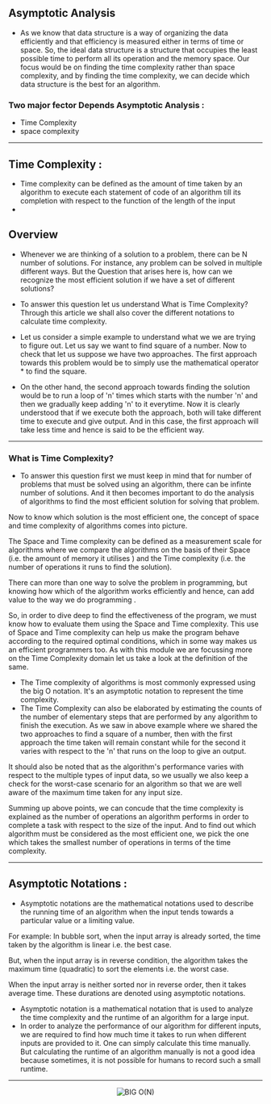 ## Asymptotic Analysis
- As we know that data structure is a way of organizing the data efficiently and that efficiency is measured either in terms of time or space. So, the ideal data structure is a structure that occupies the least possible time to perform all its operation and the memory space. Our focus would be on finding the time complexity rather than space complexity, and by finding the time complexity, we can decide which data structure is the best for an algorithm.

### Two major fector Depends Asymptotic Analysis :
- Time Complexity
- space complexity
___
## Time Complexity :
- Time complexity can be defined as the amount of time taken by an algorithm to execute each statement of code of an algorithm till its completion with respect to the function of the length of the input
- 
## Overview

- Whenever we are thinking of a solution to a problem, there can be N number of solutions. For instance, any problem can be solved in multiple different ways. But the Question that arises here is, how can we recognize the most efficient solution if we have a set of different solutions?

- To answer this question let us understand What is Time Complexity? Through this article we shall also cover the different notations to calculate time complexity.

- Let us consider a simple example to understand what we we are trying to figure out. Let us say we want to find square of a number. Now to check that let us suppose we have two approaches. The first approach towards this problem would be to simply use the mathematical operator * to find the square.

- On the other hand, the second approach towards finding the solution would be to run a loop of 'n' times which starts with the number 'n' and then we gradually keep adding 'n' to it everytime. Now it is clearly understood that if we execute both the approach, both will take different time to execute and give output. And in this case, the first approach will take less time and hence is said to be the efficient way.
___
### What is Time Complexity?
- To answer this question first we must keep in mind that for number of problems that must be solved using an algorithm, there can be infinte number of solutions. And it then becomes important to do the analysis of algorithms to find the most efficient solution for solving that problem.

Now to know which solution is the most efficient one, the concept of space and time complexity of algorithms comes into picture.

The Space and Time complexity can be defined as a measurement scale for algorithms where we compare the algorithms on the basis of their Space (i.e. the amount of memory it utilises ) and the Time complexity (i.e. the number of operations it runs to find the solution).

There can more than one way to solve the problem in programming, but knowing how which of the algorithm works efficiently and hence, can add value to the way we do programming .

So, in order to dive deep to find the effectiveness of the program, we must know how to evaluate them using the Space and Time complexity. This use of Space and Time complexity can help us make the program behave according to the required optimal conditions, which in some way makes us an efficient programmers too. As with this module we are focussing more on the Time Complexity domain let us take a look at the definition of the same.

- The Time complexity of algorithms is most commonly expressed using the big O notation. It's an asymptotic notation to represent the time complexity.
- The Time Complexity can also be elaborated by estimating the counts of the number of elementary steps that are performed by any algorithm to finish the execution. As we saw in above example where we shared the two approaches to find a square of a number, then with the first approach the time taken will remain constant while for the second it varies with respect to the 'n' that runs on the loop to give an output.

It should also be noted that as the algorithm's performance varies with respect to the multiple types of input data, so we usually we also keep a check for the worst-case scenario for an algorithm so that we are well aware of the maximum time taken for any input size.

Summing up above points, we can concude that the time complexity is explained as the number of operations an algorithm performs in order to complete a task with respect to the size of the input. And to find out which algorithm must be considered as the most efficient one, we pick the one which takes the smallest number of operations in terms of the time complexity.
___

## Asymptotic Notations :
- Asymptotic notations are the mathematical notations used to describe the running time of an algorithm when the input tends towards a particular value or a limiting value.

For example: In bubble sort, when the input array is already sorted, the time taken by the algorithm is linear i.e. the best case.

But, when the input array is in reverse condition, the algorithm takes the maximum time (quadratic) to sort the elements i.e. the worst case.

When the input array is neither sorted nor in reverse order, then it takes average time. These durations are denoted using asymptotic notations.

- Asymptotic notation is a mathematical notation that is used to analyze the time complexity and the runtime of an algorithm for a large input.
- In order to analyze the performance of our algorithm for different inputs, we are required to find how much time it takes to run when different inputs are provided to it. One can simply calculate this time manually. But calculating the runtime of an algorithm manually is not a good idea because sometimes, it is not possible for humans to record such a small runtime.
___

<div align="center" >
  
   ![BIG O(N)](https://media.geeksforgeeks.org/wp-content/uploads/AlgoAnalysis-2.png)
</div>

